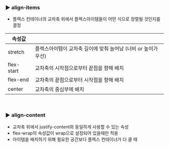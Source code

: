 ### ▶ align-items

- 플렉스 컨테이너의 교차축 위에서 플렉스아이템들이 어떤 식으로 정렬될 것인지를 결정

| 속성값     |                                                              |
| ---------- | ------------------------------------------------------------ |
| stretch    | 플렉스아이템이 교차축 길이에 맞춰 늘어남 (너비 or  높이가 우선) |
| flex-start | 교차축의 시작점으로부터 끝점을 향해 배치                     |
| flex-end   | 교차축의 끝점으로부터 시작점을 향해 배치                     |
| center     | 교차축의 중심부에 배치                                       |

<br>

### ▶ align-content

- 교차축 위에서 justify-content와 동일하게 사용할 수 있는 속성
- flex-wrap의 속성값이 wrap으로 설정되어 있을때만 적용
- 아이템을 배치하기 위해 필요한 공간보다 플렉스 컨테이너가 더 클 때